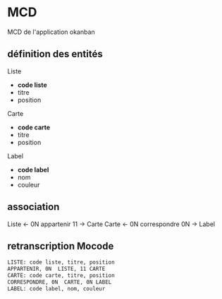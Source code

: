 # MCD

MCD de l'application okanban

## définition des entités

Liste
- **code liste**
- titre
- position

Carte
- **code carte**
- titre
- position

Label
- **code label**
- nom
- couleur

## association

Liste <- 0N   appartenir   11 -> Carte
Carte <- 0N  correspondre 0N -> Label

## retranscription Mocode

```txt
LISTE: code liste, titre, position
APPARTENIR, 0N  LISTE, 11 CARTE
CARTE: code carte, titre, position
CORRESPONDRE, 0N  CARTE, 0N LABEL
LABEL: code label, nom, couleur
```
